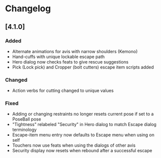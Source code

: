 # Changelog

## [4.1.0]
### Added
- Alternate animations for avis with narrow shoulders (Kemono)
- Hand-cuffs with unique lockable escape path
- Hero dialog now checks feats to give rescue suggestions
- Pick (Lock pick) and Cropper (bolt cutters) escape item scripts added

### Changed
- Action verbs for cutting changed to unique values

### Fixed
- Adding or changing restraints no longer resets current pose if set to a PoseBall pose
- "Tightness" relabeled "Security" in Hero dialog to match Escape dialog terminology
- Escape-item menu entry now defaults to Escape menu when using on self
- Touchers now use feats when using the dialogs of other avis
- Security display now resets when rebound after a successful escape